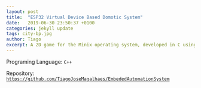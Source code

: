 ```yaml
---
layout: post
title:  "ESP32 Virtual Device Based Domotic System"
date:   2019-06-30 23:50:37 +0100
categories: jekyll update
tags: city-bp.jpg
author: Tiago
excerpt: A 2D game for the Minix operating system, developed in C using only the C standard library and Minix's OS API.
---
```


Programing Language: `C++`

Repository: [`https://github.com/TiagoJoseMagalhaes/EmbededAutomationSystem`](https://github.com/TiagoJoseMagalhaes/EmbededAutomationSystem)